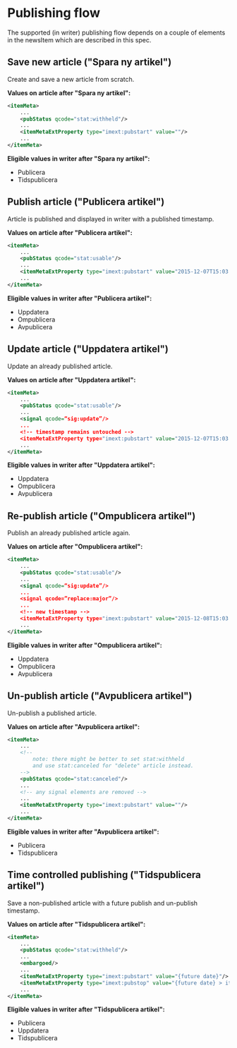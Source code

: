 # Publishing flow
The supported (in writer) publishing flow depends on a couple of elements in the newsItem which are described in this spec.

## Save new article ("Spara ny artikel")
Create and save a new article from scratch.

**Values on article after "Spara ny artikel":**
``` xml
<itemMeta>
	...
	<pubStatus qcode="stat:withheld"/>
	...
	<itemMetaExtProperty type="imext:pubstart" value=""/>
	...
</itemMeta>
```

**Eligible values in writer after "Spara ny artikel":**
- Publicera
- Tidspublicera

## Publish article ("Publicera artikel")
Article is published and displayed in writer with a published timestamp.

**Values on article after "Publicera artikel":**
``` xml
<itemMeta>
	...
	<pubStatus qcode="stat:usable"/>
	...
	<itemMetaExtProperty type="imext:pubstart" value="2015-12-07T15:03:42+00:00"/>
	...
</itemMeta>
```

**Eligible values in writer after "Publicera artikel":**
- Uppdatera
- Ompublicera
- Avpublicera

## Update article ("Uppdatera artikel")
Update an already published article.

**Values on article after "Uppdatera artikel":**
``` xml
<itemMeta>
	...
	<pubStatus qcode="stat:usable"/>
	...
	<signal qcode=“sig:update”/>
	...
	<!-- timestamp remains untouched -->
	<itemMetaExtProperty type="imext:pubstart" value="2015-12-07T15:03:42+00:00"/>
	...
</itemMeta>
```

**Eligible values in writer after "Uppdatera artikel":**
- Uppdatera
- Ompublicera
- Avpublicera

## Re-publish article ("Ompublicera artikel")
Publish an already published article again.

**Values on article after "Ompublicera artikel":**
``` xml
<itemMeta>
	...
	<pubStatus qcode="stat:usable"/>
	...
	<signal qcode=“sig:update”/>
	...
	<signal qcode=”replace:major”/>
	...
	<!-- new timestamp -->
	<itemMetaExtProperty type="imext:pubstart" value="2015-12-08T15:03:42+00:00"/>
	...
</itemMeta>
```

**Eligible values in writer after "Ompublicera artikel":**
- Uppdatera
- Ompublicera
- Avpublicera

## Un-publish article ("Avpublicera artikel")
Un-publish a published article.

**Values on article after "Avpublicera artikel":**
``` xml
<itemMeta>
	...
	<!-- 
		note: there might be better to set stat:withheld
		and use stat:canceled for "delete" article instead. 
	-->
	<pubStatus qcode="stat:canceled"/>
	...
	<!-- any signal elements are removed -->
	...
	<itemMetaExtProperty type="imext:pubstart" value=""/>
	...
</itemMeta>
```

**Eligible values in writer after "Avpublicera artikel":**
- Publicera
- Tidspublicera

## Time controlled publishing ("Tidspublicera artikel")
Save a non-published article with a future publish and un-publish timestamp.

**Values on article after "Tidspublicera artikel":**
``` xml
<itemMeta>
	...	
	<pubStatus qcode="stat:withheld"/>	
	...
	<embargoed/>
	...
	<itemMetaExtProperty type="imext:pubstart" value="{future date}"/>
	<itemMetaExtProperty type="imext:pubstop" value="{future date} > itemext:pubstart OR empty"/>
	...
</itemMeta>
```

**Eligible values in writer after "Tidspublicera artikel":**
- Publicera
- Uppdatera
- Tidspublicera




